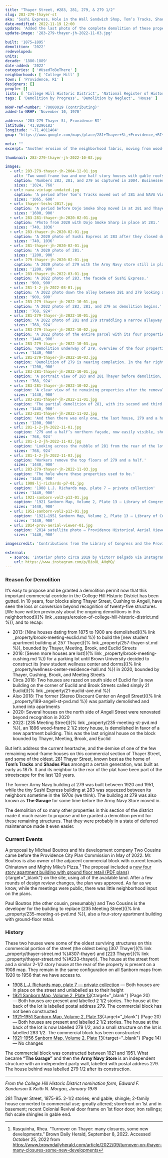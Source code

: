 ```yaml
---
title: "Thayer Street, #283, 281, 279, & 279 1/2"
slug: 283-279-thayer-st
aka: 'Sushi Express, Hole in the Wall Sandwich Shop, Tom’s Tracks, Shades Plus, Army Navy Store'
date-modified: 2022-11-19 12:00
update: 'Added the last photo of the complete demolition of these properties'
update-image: '283-279-thayer-jh-2022-11-03.jpg'

built: '1875–1895'
demolition: '2022'
redeveloped:
units:
decade: '1880-1889'
date-added: '2022'
categories: [ '#UsedToBeThere' ]
neighborhoods: [ 'College Hill' ]
town: [ 'Providence, RI' ]
designers: []
people: []
lists: [ 'College Hill Historic District', 'National Register of Historic Places' ]
tags: [ 'Demolition by Progress', 'Demolition by Neglect', 'House' ]

NRHP-ref-number: '70000019 (contributing)'
added-to-NRHP: 'November 10, 1970'

address: '283–279 Thayer St, Providence RI'
latitude: '41.8296182'
longitude: '-71.4011404'
gmap: "https://www.google.com/maps/place/281+Thayer+St,+Providence,+RI+02906/@41.8296182,-71.4011404,19z/data=!4m5!3m4!1s0x89e4452378d67791:0x3e0e4a16802f3ccf!8m2!3d41.8296182!4d-71.4005932"

meta: ""
excerpt: "Another erosion of the neighborhood fabric, moving from wood-built houses to slick “modern concept” commercial structures"

thumbnail: 283-279-thayer-jh-2022-10-02.jpg

images:
  - url: 283-279-thayer-jh-2004-12-01.jpg
    alt: 'Two wood-frame two and one half story houses with gable roofs and dormers as well as one low cement block commercial structure and one narrow infill building.'
    caption: 'Numbers 283, 281, and 279 as captured in 2004. Businesses include Sushi Express, Tom’s Tracks, Shades Plus, and the Army Navy Store.'
    sizes: '1024, 768'
  - url: nava-vintage-undated.jpg
    caption: 'A period after Tom’s Tracks moved out of 281 and NAVA Vintage moved in. Shades Plus was in the process of closing. Found via Google Image search.'
    sizes: '1065, 600'
  - url: thayer-techs-2017.jpg
    caption: 'A period before Dojo Smoke Shop moved in at 281 and Thayer Techs was in place. The basement space was already occupied by Mighty Sharp Barbers. Found via Google Image search.'
    sizes: '1600, 900'
  - url: 283-281-thayer-jh-2020-02-01.jpg
    caption: 'Photo from 2020 with Dojo Smoke Sharp in place at 281.'
    sizes: '740, 1036'
  - url: 283-thayer-jh-2020-02-01.jpg
    caption: 'A 2020 photo of Sushi Express at 283 after they closed during COVID.'
    sizes: '740, 1036'
  - url: 281-thayer-jh-2020-02-01.jpg
    caption: 'A 2020 photo of 281.'
    sizes: '1200, 900'
  - url: 279-thayer-jh-2020-02-01.jpg
    caption: 'A 2020 photo of 279 with the Army Navy store still in place. Notice the house behind as well.'
    sizes: '1200, 900'
  - url: 283-thayer-jh-2022-03-01.jpg
    caption: 'A 2022 photo of 283, the facade of Sushi Express.'
    sizes: '900, 900'
  - url: 281-1-2-jh-2022-03-01.jpg
    caption: 'A 2022 photo down the alley between 281 and 279 looking at the facade of 281 and a half.'
    sizes: '900, 900'
  - url: 283-279-thayer-jh-2022-10-01.jpg
    caption: 'A 2022 photo of 283, 281, and 279 as demolition begins.'
    sizes: '768, 924'
  - url: 281-279-thayer-jh-2022-10-01.jpg
    caption: 'A 2022 photo of 281 and 279 straddling a narrow alleyway leading to the house at 279 1/2.'
    sizes: '768, 924'
  - url: 283-279-thayer-jh-2022-10-02.jpg
    caption: 'A 2022 photo of the entire parcel with its four properties preparing for demolition.'
    sizes: '1440, 900'
  - url: 283-279-thayer-jh-2022-10-03.jpg
    caption: 'Demolition underway of 279, overview of the four properties again.'
    sizes: '1440, 900'
  - url: 281-279-thayer-jh-2022-10-03.jpg
    caption: 'Demolition of 279 is nearing completion. In the far right one can see an underground connection the basements of 279 and the house behind it.'
    sizes: '1200, 900'
  - url: 283-281-thayer-jh-2022-10-01.jpg
    caption: 'A portrait view of 283 and 281 Thayer before demolition, windows mostly removed, with a bit of 281 and a half in the background to the right.'
    sizes: '768, 924'
  - url: 283-281-thayer-jh-2022-10-02.jpg
    caption: 'A clear view of te remaining properties after the removal of 279.'
    sizes: '1440, 900'
  - url: 283-281-thayer-jh-2022-11-01.jpg
    caption: 'The partial demolition of 281, with its second and third floors cut off.'
    sizes: '1440, 900'
  - url: 283-281-thayer-jh-2022-11-02.jpg
    caption: 'And then there was only one… the last house, 279 and a half, remains while the remnants of 283 and 281 are visible.'
    sizes: '1200, 900'
  - url: 281-1-2-jh-2022-11-01.jpg
    caption: '279 and a half’s northern façade, now easily visible, shortly before demolition.'
    sizes: '768, 924'
  - url: 281-1-2-jh-2022-11-02.jpg
    caption: 'Looking across the rubble of 281 from the rear of the lot, Thayer Street in the distance.'
    sizes: '768, 924'
  - url: 281-1-2-jh-2022-11-03.jpg
    caption: 'Workers remove the top floors of 279 and a half.'
    sizes: '1440, 900'
  - url: 283-279-thayer-jh-2022-11-03.jpg
    caption: 'The hole where these properties used to be.'
    sizes: '1440, 900'
  - url: 1908-lj-richards-p7-01.jpg
    caption: '1908 L.J. Richards map, plate 7 — private collection'
    sizes: '1440, 900'
  - url: 1921-sanborn-vol2-p13-01.jpg
    caption: '1921 Sanborn Map, Volume 2, Plate 13 — Library of Congress, Maps Division'
    sizes: '1440, 900'
  - url: 1951-sanborn-vol2-p13-01.jpg
    caption: '1921–1951 Sanborn Map, Volume 2, Plate 13 — Library of Congress, Maps Division'
    sizes: '1440, 900'
  - url: 2014-prov-aerial-viewer-01.jpg
    caption: '2014 satellite photo — Providence Historical Aerial Viewer'
    sizes: '1440, 900'

imagescredit: 'Contributions from the Library of Congress and the Providence Historical Aerial Viewer'

external:
  - source: 'Interior photo circa 2019 by Victorr Delgado via Instagram'
    url: https://www.instagram.com/p/Bio8L_AHqMQ/
---
```


### Reason for Demolition

It’s easy to propose and be granted a demolition permit now that this important commercial corridor in the College Hill Historic District has been gutted. In 10 years, four blocks along Thayer Street, Cushing to Angell, have seen the loss or conversion beyond recognition of twenty-five structures. [We have written previously about the ongoing demolitions in this neighborhood]({% link _essays/erosion-of-college-hill-historic-district.md %}), and to recap:

+ 2013: [Nine houses dating from 1875 to 1900 are demolished]({% link _property/brook-meeting-euclid.md %}) to build the [new student apartment building at 257 Thayer]({% link _property/257-thayer-st.md %}), bounded by Thayer, Meeting, Brook, and Euclid Streets
+ 2016: [Seven more houses are lost]({% link _property/brook-meeting-cushing.md %}) for a parking lot until Brown University decided to construct its [new student wellness center and dorms]({% link _property/wellness-center-residence-hall.md %}) in 2020, bounded by Thayer, Cushing, Brook, and Meeting Streets
+ Circa 2018: Two houses are razed on south side of Euclid for [a new building on the corner of Euclid and Brook Streets called simply 21 Euclid]({% link _property/21-euclid-ave.md %})
+ Also 2018: The former [Stereo Discount Center on Angell Street]({% link _property/189-angell-st-pvd.md %}) was partially demolished and turned into apartments
+ 2020: Several houses on the north side of Angell Street were renovated beyond recognition in 2020
+ 2022: [235 Meeting Street]({% link _property/235-meeting-st-pvd.md %}), an 1896 wood-frame 2 1/2 story house, is demolished in favor of a new apartment building. This was the last original house on the block bounded by Thayer, Meeting, Brook, and Euclid

But let’s address the current heartache, and the demise of one of the few remaining wood-frame houses on this commercial section of Thayer Street, and some of the oldest. 281 Thayer Street, known best as the home of **Tom’s Tracks** and **Shades Plus** amongst a certain generation, was built as early as 1875. It and its neighbor to the rear of the plat have been part of the streetscape for the last 120 years.

The former Army Navy building at 279 was built between 1920 and 1951, while the tiny Sushi Express building at 283 was squeezed between its neighbors sometime in the 1970s (we think). The building at 279 was also known as **The Garage** for some time before the Army Navy Store moved in.

The demolition of so many other properties in this section of the district made it much easier to propose and be granted a demolition permit for these remaining structures. That they were probably in a state of deferred maintenance made it even easier.


### Current Events

A proposal by Michael Boutros and his development company Two Cousins came before the Providence City Plan Commission in May of 2022. Mr. Boutros is also owner of the adjacent commercial block with current tenants Chinatown and Mighty Mike’s Pizza.[^1] The proposal included a [new four story apartment building with ground floor retail (PDF plans)](//www.providenceri.gov/wp-content/uploads/2022/04/22-023MA-279-Thayer-St.pdf){:target="_blank"} on the site, using all of the available land. After a few rounds of design review changes, the plan was approved. As far as we know, while the meetings were public, there was little neighborhood input on the plans.

[^1]: Rasquinha, Rhea. “Turnover on Thayer: many closures, some new developments.” Brown Daily Herald, September 8, 2022. Accessed October 25, 2022 from https://www.browndailyherald.com/article/2022/09/turnover-on-thayer-many-closures-some-new-developments

Paul Boutros (the other cousin, presumably) and Two Cousins is the developer for the building to replace [235 Meeting Street]({% link _property/235-meeting-st-pvd.md %}), also a four-story apartment building with ground-floor retail.


### History

These two houses were some of the oldest surviving structures on this commercial portion of the street (the oldest being [307 Thayer]({% link _property/thayer-street.md %}#307-thayer) and [223 Thayer]({% link _property/thayer-street.md %}#233-thayer)). The house at the street front and a similar 2-1/2 story house at the rear of the property is present on a 1908 map. They remain in the same configuration on all Sanborn maps from 1920 to 1956 that we have access to.

+ [1908 L.J. Richards map, plate 7 — private collection](#photo-1908-lj-richards-p7-01) — Both houses are in place on the street and unlabelled as to their height
+ [1921 Sanborn Map, Volume 2, Plate 13](http://hdl.loc.gov/loc.gmd/g3774pm.g3774pm_g08099192102){:target="_blank"} (Page 20) — Both houses are present and labelled 2 1/2 stories. The house at the back of the lot is labelled postal address 279. The commercial block has not been constructed
+ [1921–1951 Sanborn Map, Volume 2, Plate 13](http://hdl.loc.gov/loc.gmd/g3774pm.g3774pm_g08099195102){:target="_blank"} (Page 20) — Both houses are present and labelled 2 1/2 stories. The house at the back of the lot is now labelled 279 1/2, and a small structure on the lot is labelled 283 1/2. The commercial block has been constructed
+ [1921–1956 Sanborn Map, Volume 2, Plate 13](http://hdl.loc.gov/loc.gmd/g3774pm.g3774pm_g08099195602){:target="_blank"} (Page 14) — No changes

The commercial block was constructed between 1921 and 1951. What became **“The Garage”** and then the **Army Navy Store** is an independent structure with an independent party wall, labelled with postal address 279. The house behind was labelled 279 1/2 after its construction.

***

_From the College Hill Historic District nomination form, Edward F. Sanderson & Keith N. Morgan, January 1976_

281 Thayer Street, 1875-95. 2-1/2 stories; end gable; shingle; 2-family house converted to commercial use; greatly altered; storefront on 1st and in basement; recent Colonial Revival door frame on 1st floor door; iron railings; fish scale shingles in gable end.
